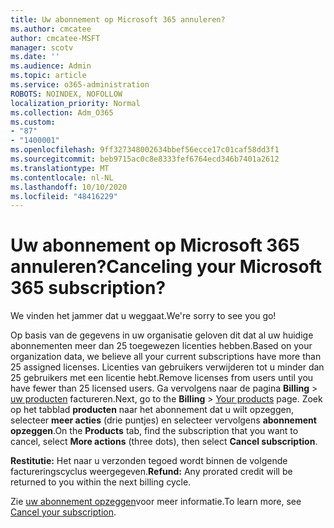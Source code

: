 ```yaml
---
title: Uw abonnement op Microsoft 365 annuleren?
ms.author: cmcatee
author: cmcatee-MSFT
manager: scotv
ms.date: ''
ms.audience: Admin
ms.topic: article
ms.service: o365-administration
ROBOTS: NOINDEX, NOFOLLOW
localization_priority: Normal
ms.collection: Adm_O365
ms.custom:
- "87"
- "1400001"
ms.openlocfilehash: 9ff327348002634bbef56ecce17c01caf58dd3f1
ms.sourcegitcommit: beb9715ac0c8e8333fef6764ecd346b7401a2612
ms.translationtype: MT
ms.contentlocale: nl-NL
ms.lasthandoff: 10/10/2020
ms.locfileid: "48416229"
---
```

# <a name="canceling-your-microsoft-365-subscription"></a><span data-ttu-id="376ce-102">Uw abonnement op Microsoft 365 annuleren?</span><span class="sxs-lookup"><span data-stu-id="376ce-102">Canceling your Microsoft 365 subscription?</span></span>

<span data-ttu-id="376ce-103">We vinden het jammer dat u weggaat.</span><span class="sxs-lookup"><span data-stu-id="376ce-103">We're sorry to see you go!</span></span>
  
<span data-ttu-id="376ce-104">Op basis van de gegevens in uw organisatie geloven dit dat al uw huidige abonnementen meer dan 25 toegewezen licenties hebben.</span><span class="sxs-lookup"><span data-stu-id="376ce-104">Based on your organization data, we believe all your current subscriptions have more than 25 assigned licenses.</span></span> <span data-ttu-id="376ce-105">Licenties van gebruikers verwijderen tot u minder dan 25 gebruikers met een licentie hebt.</span><span class="sxs-lookup"><span data-stu-id="376ce-105">Remove licenses from users until you have fewer than 25 licensed users.</span></span> <span data-ttu-id="376ce-106">Ga vervolgens naar de pagina **Billing** \> [uw producten](https://go.microsoft.com/fwlink/p/?linkid=842054) factureren.</span><span class="sxs-lookup"><span data-stu-id="376ce-106">Next, go to the **Billing** \> [Your products](https://go.microsoft.com/fwlink/p/?linkid=842054) page.</span></span> <span data-ttu-id="376ce-107">Zoek op het tabblad **producten** naar het abonnement dat u wilt opzeggen, selecteer **meer acties** (drie puntjes) en selecteer vervolgens **abonnement opzeggen**.</span><span class="sxs-lookup"><span data-stu-id="376ce-107">On the **Products** tab, find the subscription that you want to cancel, select **More actions** (three dots), then select **Cancel subscription**.</span></span>

<span data-ttu-id="376ce-108">**Restitutie:** Het naar u verzonden tegoed wordt binnen de volgende factureringscyclus weergegeven.</span><span class="sxs-lookup"><span data-stu-id="376ce-108">**Refund:** Any prorated credit will be returned to you within the next billing cycle.</span></span>

<span data-ttu-id="376ce-109">Zie [uw abonnement opzeggen](https://docs.microsoft.com/microsoft-365/commerce/subscriptions/cancel-your-subscription)voor meer informatie.</span><span class="sxs-lookup"><span data-stu-id="376ce-109">To learn more, see [Cancel your subscription](https://docs.microsoft.com/microsoft-365/commerce/subscriptions/cancel-your-subscription).</span></span>